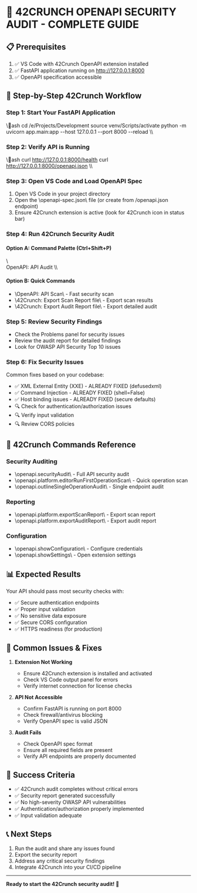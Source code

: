 # 🚀 42CRUNCH OPENAPI SECURITY AUDIT - COMPLETE GUIDE

## 📋 Prerequisites
1. ✅ VS Code with 42Crunch OpenAPI extension installed
2. ✅ FastAPI application running on http://127.0.0.1:8000
3. ✅ OpenAPI specification accessible

## 🎯 Step-by-Step 42Crunch Workflow

### Step 1: Start Your FastAPI Application
\\\ash
cd /e/Projects/Development
source venv/Scripts/activate
python -m uvicorn app.main:app --host 127.0.0.1 --port 8000 --reload
\\\

### Step 2: Verify API is Running
\\\ash
curl http://127.0.0.1:8000/health
curl http://127.0.0.1:8000/openapi.json
\\\

### Step 3: Open VS Code and Load OpenAPI Spec
1. Open VS Code in your project directory
2. Open the \openapi-spec.json\ file (or create from /openapi.json endpoint)
3. Ensure 42Crunch extension is active (look for 42Crunch icon in status bar)

### Step 4: Run 42Crunch Security Audit

#### Option A: Command Palette (Ctrl+Shift+P)
\\\
OpenAPI: API Audit
\\\

#### Option B: Quick Commands
- \OpenAPI: API Scan\ - Fast security scan
- \42Crunch: Export Scan Report file\ - Export scan results
- \42Crunch: Export Audit Report file\ - Export detailed audit

### Step 5: Review Security Findings
- Check the Problems panel for security issues
- Review the audit report for detailed findings
- Look for OWASP API Security Top 10 issues

### Step 6: Fix Security Issues
Common fixes based on your codebase:
- ✅ XML External Entity (XXE) - ALREADY FIXED (defusedxml)
- ✅ Command Injection - ALREADY FIXED (shell=False)
- ✅ Host binding issues - ALREADY FIXED (secure defaults)
- 🔍 Check for authentication/authorization issues
- 🔍 Verify input validation
- 🔍 Review CORS policies

## 🔧 42Crunch Commands Reference

### Security Auditing
- \openapi.securityAudit\ - Full API security audit
- \openapi.platform.editorRunFirstOperationScan\ - Quick operation scan
- \openapi.outlineSingleOperationAudit\ - Single endpoint audit

### Reporting
- \openapi.platform.exportScanReport\ - Export scan report
- \openapi.platform.exportAuditReport\ - Export audit report

### Configuration
- \openapi.showConfiguration\ - Configure credentials
- \openapi.showSettings\ - Open extension settings

## 📊 Expected Results

Your API should pass most security checks with:
- ✅ Secure authentication endpoints
- ✅ Proper input validation
- ✅ No sensitive data exposure
- ✅ Secure CORS configuration
- ✅ HTTPS readiness (for production)

## 🚨 Common Issues & Fixes

1. **Extension Not Working**
   - Ensure 42Crunch extension is installed and activated
   - Check VS Code output panel for errors
   - Verify internet connection for license checks

2. **API Not Accessible**
   - Confirm FastAPI is running on port 8000
   - Check firewall/antivirus blocking
   - Verify OpenAPI spec is valid JSON

3. **Audit Fails**
   - Check OpenAPI spec format
   - Ensure all required fields are present
   - Verify API endpoints are properly documented

## 🎉 Success Criteria

- ✅ 42Crunch audit completes without critical errors
- ✅ Security report generated successfully
- ✅ No high-severity OWASP API vulnerabilities
- ✅ Authentication/authorization properly implemented
- ✅ Input validation adequate

## 📞 Next Steps

1. Run the audit and share any issues found
2. Export the security report
3. Address any critical security findings
4. Integrate 42Crunch into your CI/CD pipeline

---

**Ready to start the 42Crunch security audit! 🚀**

